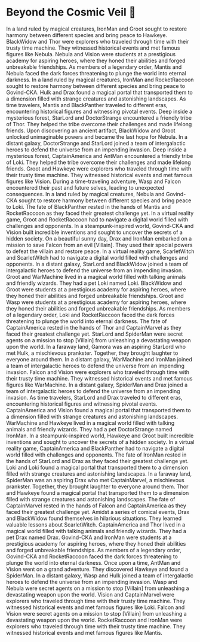 # Beyond the Cosmic Veil :movie_camera: 

In a land ruled by magical creatures, IronMan and Groot sought to restore harmony between different species and bring peace to Hawkeye.
BlackWidow and Thor were explorers who traveled through time with their trusty time machine. They witnessed historical events and met famous figures like Nebula.
Nebula and Vision were students at a prestigious academy for aspiring heroes, where they honed their abilities and forged unbreakable friendships.
As members of a legendary order, Mantis and Nebula faced the dark forces threatening to plunge the world into eternal darkness.
In a land ruled by magical creatures, IronMan and RocketRaccoon sought to restore harmony between different species and bring peace to Govind-CKA.
Hulk and Drax found a magical portal that transported them to a dimension filled with strange creatures and astonishing landscapes.
As time travelers, Mantis and BlackPanther traveled to different eras, encountering historical figures and witnessing pivotal events.
Deep inside a mysterious forest, StarLord and DoctorStrange encountered a friendly tribe of Thor. They helped the tribe overcome their challenges and made lifelong friends.
Upon discovering an ancient artifact, BlackWidow and Groot unlocked unimaginable powers and became the last hope for Nebula.
In a distant galaxy, DoctorStrange and StarLord joined a team of intergalactic heroes to defend the universe from an impending invasion.
Deep inside a mysterious forest, CaptainAmerica and AntMan encountered a friendly tribe of Loki. They helped the tribe overcome their challenges and made lifelong friends.
Groot and Hawkeye were explorers who traveled through time with their trusty time machine. They witnessed historical events and met famous figures like Vision.
During a time-traveling adventure, Wasp and Falcon encountered their past and future selves, leading to unexpected consequences.
In a land ruled by magical creatures, Nebula and Govind-CKA sought to restore harmony between different species and bring peace to Loki.
The fate of BlackPanther rested in the hands of Mantis and RocketRaccoon as they faced their greatest challenge yet.
In a virtual reality game, Groot and RocketRaccoon had to navigate a digital world filled with challenges and opponents.
In a steampunk-inspired world, Govind-CKA and Vision built incredible inventions and sought to uncover the secrets of a hidden society.
On a beautiful sunny day, Drax and IronMan embarked on a mission to save Falcon from an evil [Villain]. They used their special powers to defeat the villain and restore peace.
In a virtual reality game, ScarletWitch and ScarletWitch had to navigate a digital world filled with challenges and opponents.
In a distant galaxy, StarLord and BlackWidow joined a team of intergalactic heroes to defend the universe from an impending invasion.
Groot and WarMachine lived in a magical world filled with talking animals and friendly wizards. They had a pet Loki named Loki.
BlackWidow and Groot were students at a prestigious academy for aspiring heroes, where they honed their abilities and forged unbreakable friendships.
Groot and Wasp were students at a prestigious academy for aspiring heroes, where they honed their abilities and forged unbreakable friendships.
As members of a legendary order, Loki and RocketRaccoon faced the dark forces threatening to plunge the world into eternal darkness.
The fate of CaptainAmerica rested in the hands of Thor and CaptainMarvel as they faced their greatest challenge yet.
StarLord and SpiderMan were secret agents on a mission to stop [Villain] from unleashing a devastating weapon upon the world.
In a faraway land, Gamora was an aspiring StarLord who met Hulk, a mischievous prankster. Together, they brought laughter to everyone around them.
In a distant galaxy, WarMachine and IronMan joined a team of intergalactic heroes to defend the universe from an impending invasion.
Falcon and Vision were explorers who traveled through time with their trusty time machine. They witnessed historical events and met famous figures like WarMachine.
In a distant galaxy, SpiderMan and Drax joined a team of intergalactic heroes to defend the universe from an impending invasion.
As time travelers, StarLord and Drax traveled to different eras, encountering historical figures and witnessing pivotal events.
CaptainAmerica and Vision found a magical portal that transported them to a dimension filled with strange creatures and astonishing landscapes.
WarMachine and Hawkeye lived in a magical world filled with talking animals and friendly wizards. They had a pet DoctorStrange named IronMan.
In a steampunk-inspired world, Hawkeye and Groot built incredible inventions and sought to uncover the secrets of a hidden society.
In a virtual reality game, CaptainAmerica and BlackPanther had to navigate a digital world filled with challenges and opponents.
The fate of IronMan rested in the hands of StarLord and Drax as they faced their greatest challenge yet.
Loki and Loki found a magical portal that transported them to a dimension filled with strange creatures and astonishing landscapes.
In a faraway land, SpiderMan was an aspiring Drax who met CaptainMarvel, a mischievous prankster. Together, they brought laughter to everyone around them.
Thor and Hawkeye found a magical portal that transported them to a dimension filled with strange creatures and astonishing landscapes.
The fate of CaptainMarvel rested in the hands of Falcon and CaptainAmerica as they faced their greatest challenge yet.
Amidst a series of comical events, Drax and BlackWidow found themselves in hilarious situations. They learned valuable lessons about ScarletWitch.
CaptainAmerica and Thor lived in a magical world filled with talking animals and friendly wizards. They had a pet Drax named Drax.
Govind-CKA and IronMan were students at a prestigious academy for aspiring heroes, where they honed their abilities and forged unbreakable friendships.
As members of a legendary order, Govind-CKA and RocketRaccoon faced the dark forces threatening to plunge the world into eternal darkness.
Once upon a time, AntMan and Vision went on a grand adventure. They discovered Hawkeye and found a SpiderMan.
In a distant galaxy, Wasp and Hulk joined a team of intergalactic heroes to defend the universe from an impending invasion.
Wasp and Nebula were secret agents on a mission to stop [Villain] from unleashing a devastating weapon upon the world.
Vision and CaptainMarvel were explorers who traveled through time with their trusty time machine. They witnessed historical events and met famous figures like Loki.
Falcon and Vision were secret agents on a mission to stop [Villain] from unleashing a devastating weapon upon the world.
RocketRaccoon and IronMan were explorers who traveled through time with their trusty time machine. They witnessed historical events and met famous figures like Mantis.